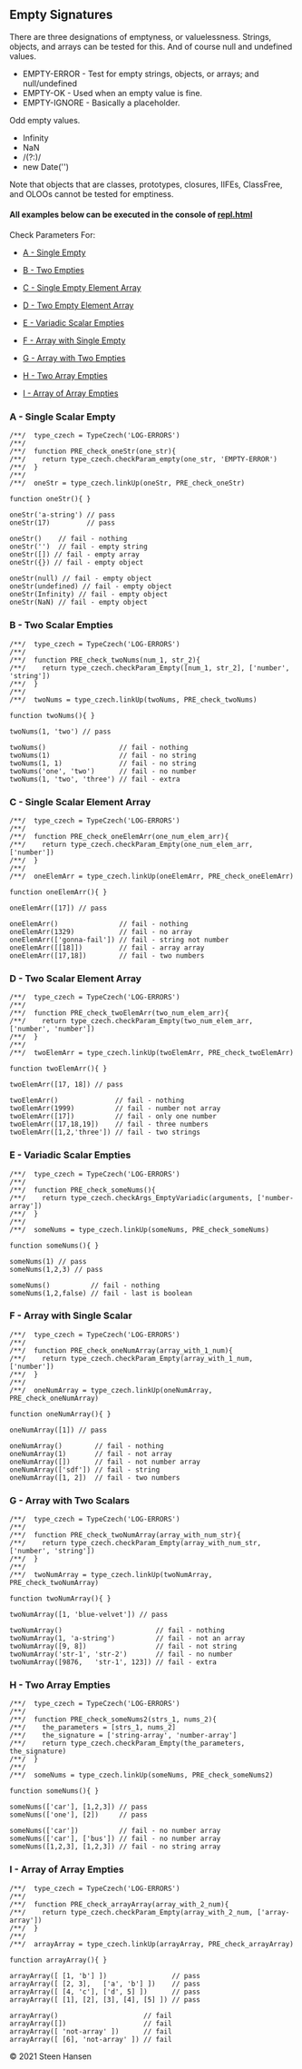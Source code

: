 
## Empty Signatures

There are three designations of emptyness, or valuelessness.
Strings, objects, and arrays can be tested for this.
And of course null and undefined values.

  - EMPTY-ERROR - Test for empty strings, objects, or arrays; and null/undefined
  - EMPTY-OK - Used when an empty value is fine.
  - EMPTY-IGNORE - Basically a placeholder.

Odd empty values.
  - Infinity
  - NaN
  - /(?:)/
  - new Date('')

Note that objects that are classes, prototypes, closures, IIFEs, ClassFree, and OLOOs cannot be tested for emptiness.  

#### All examples below can be executed in the console of [repl.html](../test-collection/repl.html)

Check Parameters For:
  -  [A - Single Empty](#A)




  
  -  [B - Two Empties](#B)
  -  [C - Single Empty Element Array](#C)
  -  [D - Two Empty Element Array](#D)
  -  [E - Variadic Scalar Empties](#E)
  -  [F - Array with Single Empty](#F)
  -  [G - Array with Two Empties](#G)
  -  [H - Two Array Empties](#H)
  -  [I - Array of Array Empties](#I)


### A - Single Scalar Empty<a name="A"></a>

    /**/  type_czech = TypeCzech('LOG-ERRORS')
    /**/  
    /**/  function PRE_check_oneStr(one_str){
    /**/    return type_czech.checkParam_empty(one_str, 'EMPTY-ERROR')
    /**/  }
    /**/  
    /**/  oneStr = type_czech.linkUp(oneStr, PRE_check_oneStr) 

    function oneStr(){ }

    oneStr('a-string') // pass
    oneStr(17)         // pass
    
    oneStr()    // fail - nothing
    oneStr('')  // fail - empty string
    oneStr([]) // fail - empty array
    oneStr({}) // fail - empty object

    oneStr(null) // fail - empty object
    oneStr(undefined) // fail - empty object
    oneStr(Infinity) // fail - empty object
    oneStr(NaN) // fail - empty object


    
### B - Two Scalar Empties<a name="B"></a>
    /**/  type_czech = TypeCzech('LOG-ERRORS')
    /**/  
    /**/  function PRE_check_twoNums(num_1, str_2){
    /**/    return type_czech.checkParam_Empty([num_1, str_2], ['number', 'string'])
    /**/  }
    /**/  
    /**/  twoNums = type_czech.linkUp(twoNums, PRE_check_twoNums) 

    function twoNums(){ }

    twoNums(1, 'two') // pass

    twoNums()                  // fail - nothing
    twoNums(1)                 // fail - no string
    twoNums(1, 1)              // fail - no string
    twoNums('one', 'two')      // fail - no number
    twoNums(1, 'two', 'three') // fail - extra

### C - Single Scalar Element Array<a name="C"></a>
    /**/  type_czech = TypeCzech('LOG-ERRORS')
    /**/  
    /**/  function PRE_check_oneElemArr(one_num_elem_arr){
    /**/    return type_czech.checkParam_Empty(one_num_elem_arr, ['number'])
    /**/  }
    /**/  
    /**/  oneElemArr = type_czech.linkUp(oneElemArr, PRE_check_oneElemArr) 

    function oneElemArr(){ }

    oneElemArr([17]) // pass

    oneElemArr()               // fail - nothing
    oneElemArr(1329)           // fail - no array
    oneElemArr(['gonna-fail']) // fail - string not number
    oneElemArr([[18]])         // fail - array array
    oneElemArr([17,18])        // fail - two numbers

### D - Two Scalar Element Array<a name="D"></a>

    /**/  type_czech = TypeCzech('LOG-ERRORS')
    /**/  
    /**/  function PRE_check_twoElemArr(two_num_elem_arr){
    /**/    return type_czech.checkParam_Empty(two_num_elem_arr, ['number', 'number'])
    /**/  }
    /**/  
    /**/  twoElemArr = type_czech.linkUp(twoElemArr, PRE_check_twoElemArr) 

    function twoElemArr(){ }

    twoElemArr([17, 18]) // pass

    twoElemArr()              // fail - nothing
    twoElemArr(1999)          // fail - number not array
    twoElemArr([17])          // fail - only one number
    twoElemArr([17,18,19])    // fail - three numbers
    twoElemArr([1,2,'three']) // fail - two strings










### E - Variadic Scalar Empties<a name="E"></a>
    /**/  type_czech = TypeCzech('LOG-ERRORS')
    /**/  
    /**/  function PRE_check_someNums(){
    /**/    return type_czech.checkArgs_EmptyVariadic(arguments, ['number-array'])
    /**/  }
    /**/  
    /**/  someNums = type_czech.linkUp(someNums, PRE_check_someNums) 

    function someNums(){ }

    someNums(1) // pass
    someNums(1,2,3) // pass

    someNums()          // fail - nothing
    someNums(1,2,false) // fail - last is boolean




### F - Array with Single Scalar<a name="F"></a>
    /**/  type_czech = TypeCzech('LOG-ERRORS')
    /**/  
    /**/  function PRE_check_oneNumArray(array_with_1_num){
    /**/    return type_czech.checkParam_Empty(array_with_1_num, ['number'])
    /**/  }
    /**/  
    /**/  oneNumArray = type_czech.linkUp(oneNumArray, PRE_check_oneNumArray) 

    function oneNumArray(){ }

    oneNumArray([1]) // pass

    oneNumArray()        // fail - nothing
    oneNumArray(1)       // fail - not array
    oneNumArray([])      // fail - not number array
    oneNumArray(['sdf']) // fail - string
    oneNumArray([1, 2])  // fail - two numbers






### G - Array with Two Scalars<a name="G"></a>
    /**/  type_czech = TypeCzech('LOG-ERRORS')
    /**/  
    /**/  function PRE_check_twoNumArray(array_with_num_str){
    /**/    return type_czech.checkParam_Empty(array_with_num_str, ['number', 'string'])
    /**/  }
    /**/  
    /**/  twoNumArray = type_czech.linkUp(twoNumArray, PRE_check_twoNumArray) 

    function twoNumArray(){ }

    twoNumArray([1, 'blue-velvet']) // pass

    twoNumArray()                       // fail - nothing
    twoNumArray(1, 'a-string')          // fail - not an array
    twoNumArray([9, 8])                 // fail - not string
    twoNumArray('str-1', 'str-2')       // fail - no number
    twoNumArray([9876,   'str-1', 123]) // fail - extra

 
### H - Two Array Empties<a name="H"></a>
    /**/  type_czech = TypeCzech('LOG-ERRORS')
    /**/  
    /**/  function PRE_check_someNums2(strs_1, nums_2){
    /**/    the_parameters = [strs_1, nums_2] 
    /**/    the_signature = ['string-array', 'number-array']
    /**/    return type_czech.checkParam_Empty(the_parameters, the_signature)
    /**/  }
    /**/  
    /**/  someNums = type_czech.linkUp(someNums, PRE_check_someNums2) 

    function someNums(){ }

    someNums(['car'], [1,2,3]) // pass
    someNums(['one'], [2])     // pass

    someNums(['car'])          // fail - no number array
    someNums(['car'], ['bus']) // fail - no number array
    someNums([1,2,3], [1,2,3]) // fail - no string array

### I - Array of Array Empties<a name="I"></a>
    /**/  type_czech = TypeCzech('LOG-ERRORS')
    /**/  
    /**/  function PRE_check_arrayArray(array_with_2_num){
    /**/    return type_czech.checkParam_Empty(array_with_2_num, ['array-array'])
    /**/  }
    /**/  
    /**/  arrayArray = type_czech.linkUp(arrayArray, PRE_check_arrayArray) 

    function arrayArray(){ }

    arrayArray([ [1, 'b'] ])                // pass
    arrayArray([ [2, 3],   ['a', 'b'] ])    // pass
    arrayArray([ [4, 'c'], ['d', 5] ])      // pass
    arrayArray([ [1], [2], [3], [4], [5] ]) // pass

    arrayArray()                     // fail
    arrayArray([])                   // fail
    arrayArray([ 'not-array' ])      // fail
    arrayArray([ [6], 'not-array' ]) // fail


&copy; 2021 Steen Hansen
